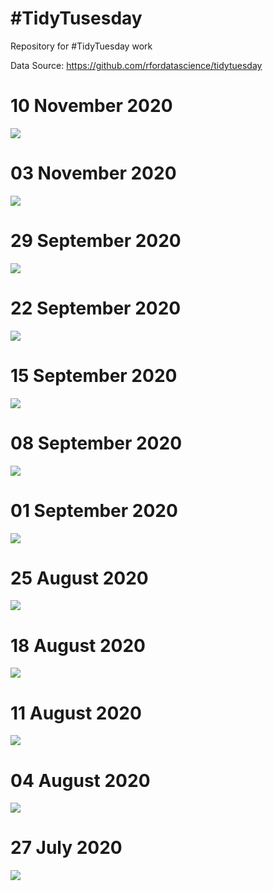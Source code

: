 # #TidyTusesday
Repository for #TidyTuesday work

Data Source: https://github.com/rfordatascience/tidytuesday

# 10 November 2020
![](https://github.com/jennschilling/tidytusesday/blob/master/2020-11-10/landline_v_mobile.gif)

# 03 November 2020
![](https://github.com/jennschilling/tidytusesday/blob/master/2020-11-03/ikea_category_prices.png)

# 29 September 2020
![](https://github.com/jennschilling/tidytusesday/blob/master/2020-09-29/worldwide_sales.png)

# 22 September 2020
![](https://github.com/jennschilling/tidytusesday/blob/master/2020-09-22/first_ascents.png)

# 15 September 2020
![](https://github.com/jennschilling/tidytusesday/blob/master/2020-09-15/k12_spend_per_child.png)

# 08 September 2020
![](https://github.com/jennschilling/tidytusesday/blob/master/2020-09-08/friends_seasons.gif)

#  01 September 2020
![](https://github.com/jennschilling/tidytusesday/blob/master/2020-09-01/banana.yield.png)

# 25 August 2020
![](https://github.com/jennschilling/tidytusesday/blob/master/2020-08-25/chopped.png)

# 18 August 2020
![](https://github.com/jennschilling/tidytusesday/blob/master/2020-08-18/extinct.plants.png)

# 11 August 2020
![](https://github.com/jennschilling/tidytusesday/blob/master/2020-08-11/avatar.ratings.characters.png)

# 04 August 2020

![](https://github.com/jennschilling/tidytusesday/blob/master/2020-08-04/top10_european_energy.png)

# 27 July 2020

![](https://github.com/jennschilling/tidytusesday/blob/master/2020-07-28/tidytuesday-palmerpenguins.png)
